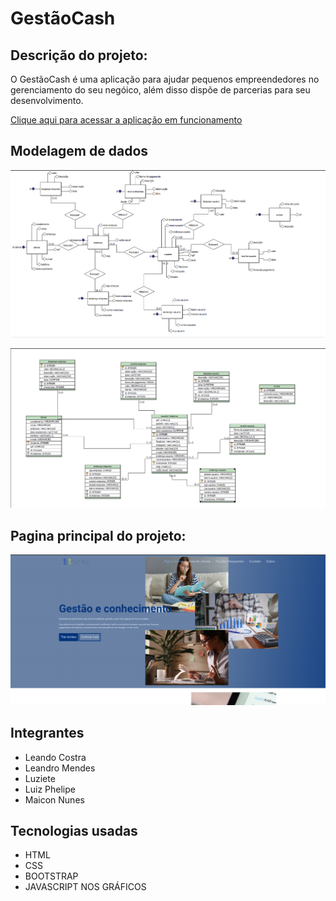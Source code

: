 # GestãoCash

## Descrição do projeto: 

O GestãoCash é uma aplicação para ajudar pequenos empreendedores no gerenciamento do seu negóico, além disso dispõe de parcerias para seu desenvolvimento.

[Clique aqui para acessar a aplicação em funcionamento]()

## Modelagem de dados

![Modelo conceitual](modelagem-dados/conceitual.png)

![Modelo Lógico](modelagem-dados/logico.png)

## Pagina principal do projeto: 

![Home ](https://github.com/squad22recode/Projeto-Final/blob/main/app/assets/images/home.png?raw=true)

## Integrantes 

* Leando Costra
* Leandro Mendes
* Luziete
* Luiz Phelipe
* Maicon Nunes

## Tecnologias usadas

* HTML
* CSS
* BOOTSTRAP
* JAVASCRIPT NOS GRÁFICOS

